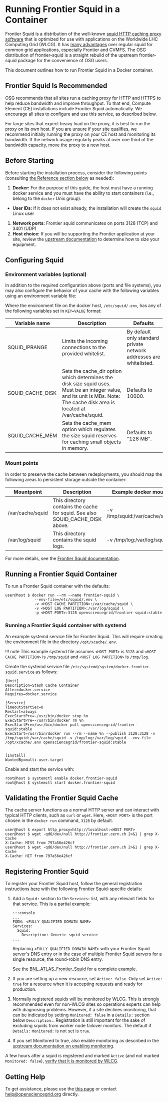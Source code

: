 Running Frontier Squid in a Container
=====================================

Frontier Squid is a distribution of the well-known [squid HTTP caching
proxy software](http://squid-cache.org) that is optimized for use with
applications on the Worldwide LHC Computing Grid (WLCG). It has
[many advantages](https://twiki.cern.ch/twiki/bin/view/Frontier/InstallSquid#Why_use_frontier_squid_instead_o)
over regular squid for common grid applications, especially Frontier
and CVMFS. The OSG distribution of frontier-squid is a straight rebuild of the
upstream frontier-squid package for the convenience of OSG users.

This document outlines how to run Frontier Squid in a Docker container.

## Frontier Squid Is Recommended

OSG recommends that all sites run a caching proxy for HTTP and HTTPS
to help reduce bandwidth and improve throughput. To that end, Compute
Element (CE) installations include Frontier Squid automatically. We
encourage all sites to configure and use this service, as described
below.

For large sites that expect heavy load on the proxy, it is best to run the proxy on its own host.
If you are unsure if your site qualifies, we recommend initially running the proxy on your CE host and monitoring its
bandwidth.
If the network usage regularly peaks at over one third of the bandwidth capacity, move the proxy to a new host.


Before Starting
---------------

Before starting the installation process, consider the following points (consulting [the Reference section below](#reference) as needed):

1. **Docker:** For the purpose of this guide, the host must have a running docker service
   and you must have the ability to start containers (i.e., belong to the `docker` Unix group).
-   **User IDs:** If it does not exist already, the installation will create the `squid` Linux user
1.   **Network ports:** Frontier squid communicates on ports 3128 (TCP) and 3401 (UDP)
1.   **Host choice:** If you will be supporting the Frontier application at your site, review the
[upstream documentation](https://twiki.cern.ch/twiki/bin/view/Frontier/InstallSquid#Hardware) to determine how to size your equipment.


Configuring Squid
-----------------

### Environment variables (optional) ###

In addition to the required configuration above (ports and file systems),
you may also configure the behavior of your cache with the following variables using an environment variable file:

Where the environment file on the docker host, `/etc/squid/.env`, has any of the following variables set in `KEY=VALUE`
format:

Variable name       | Description                                                             | Defaults                                     |
---------------------|-------------------------------------------------------------------------|----------------------------------------------|
SQUID_IPRANGE       | Limits the incoming connections to the provided whitelist.     |By default only standard private network addresses are whitelisted. |
SQUID_CACHE_DISK    | Sets the cache_dir option which determines the disk size squid uses. Must be an integer value, and its unit is MBs. Note: The cache disk area is located at /var/cache/squid. | Defaults to 10000. |
SQUID_CACHE_MEM     | Sets the cache_mem option which regulates the size squid reserves for caching small objects in memory. | Defaults to "128 MB". |

### Mount points ###

In order to preserve the cache between redeployments, you should map the following areas to persistent storage outside the container:

Mountpoint       | Description                                                          | Example docker mount               |
-----------------|----------------------------------------------------------------------|------------------------------------|
/var/cache/squid | This directory contains the cache for squid. See also SQUID_CACHE_DISK above. | -v /tmp/squid:/var/cache/squid |
/var/log/squid   | This directory contains the squid logs.                              | -v /tmp/log:/var/log/squid         |

For more details, see the [Frontier Squid documentation](https://twiki.cern.ch/twiki/bin/view/Frontier/InstallSquid#Configuration).


Running a Frontier Squid Container
----------------------------------

To run a Frontier Squid container with the defaults:

```console
user@host $ docker run --rm --name frontier-squid \
             --env-file=/etc/squid/.env \
             -v <HOST CACHE PARTITION>:/var/cache/squid \
             -v <HOST LOG PARTITION>:/var/log/squid \
             -p <HOST PORT>:3128 opensciencegrid/frontier-squid:stable
```

### Running a Frontier Squid container with systemd

An example systemd service file for Frontier Squid.
This will require creating the environment file in the directory `/opt/xcache/.env`. 

!!! note
    This example systemd file assumes `<HOST PORT>` is `3128` and `<HOST CACHE PARTITION>` is `/tmp/squid` and
    `<HOST LOG PARTITION>` is `/tmp/log`.

Create the systemd service file `/etc/systemd/system/docker.frontier-squid.service` as follows:

```file
[Unit]
Description=Stash Cache Container
After=docker.service
Requires=docker.service

[Service]
TimeoutStartSec=0
Restart=always
ExecStartPre=-/usr/bin/docker stop %n
ExecStartPre=-/usr/bin/docker rm %n
ExecStartPre=/usr/bin/docker pull opensciencegrid/frontier-squid:stable
ExecStart=/usr/bin/docker run --rm --name %n --publish 3128:3128 -v /tmp/squid:/var/cache/squid -v /tmp/log:/var/log/squid --env-file /opt/xcache/.env opensciencegrid/frontier-squid:stable


[Install]
WantedBy=multi-user.target
```

Enable and start the service with:

```console
root@host $ systemctl enable docker.frontier-squid
root@host $ systemctl start docker.frontier-squid
```

Validating the Frontier Squid Cache
-----------------------------------

The cache server functions as a normal HTTP server and can interact with typical HTTP clients, such as `curl` or `wget`.
Here, `<HOST PORT>` is the port chosen in the `docker run` command, `3128` by default.

```console
user@host $ export http_proxy=http://localhost:<HOST PORT>
user@host $ wget -qdO/dev/null http://frontier.cern.ch 2>&1 | grep X-Cache
X-Cache: MISS from 797a56e426cf
user@host $ wget -qdO/dev/null http://frontier.cern.ch 2>&1 | grep X-Cache
X-Cache: HIT from 797a56e426cf
```

## Registering Frontier Squid

To register your Frontier Squid host, follow the general registration instructions
[here](/common/registration#new-resources) with the following Frontier Squid-specific details:

1.  Add a `Squid:` section to the `Services:` list, with any relevant fields for that service.
    This is a partial example:

        :::console
        ...
        FQDN: <FULLY QUALIFIED DOMAIN NAME>
        Services:
          Squid:
            Description: Generic squid service
        ...

    Replacing `<FULLY QUALIFIED DOMAIN NAME>` with your Frontier Squid server's DNS entry or in the case of multiple
    Frontier Squid servers for a single resource, the round-robin DNS entry.

    See the [BNL_ATLAS_Frontier_Squid](https://github.com/opensciencegrid/topology/blob/80e482279b10c7b13fc7688c71833c14ebdc1b50/topology/Brookhaven%20National%20Laboratory/Brookhaven%20ATLAS%20Tier1/BNL-ATLAS.yaml#L298-L318) 
    for a complete example.

2.  If you are setting up a new resource, set `Active: false`.
    Only set `Active: true` for a resource when it is accepting requests and ready for production.

3.  Normally registered squids will be monitored by WLCG.  This is
strongly recommended even for non-WLCG sites so operations experts can
help with diagnosing problems.  However, if a site declines
monitoring, that can be indicated by setting `Monitored: false` in a
`Details:` section below `Description:`.  Registration is still
important for the sake of excluding squids from worker node failover
monitors.  The default if `Details:` `Monitored:` is not set is
`true`.

4. If you set Monitored to true, also enable monitoring as described in 
the [upstream documentation on enabling monitoring](https://twiki.cern.ch/twiki/bin/view/Frontier/InstallSquid#Enabling_monitoring).


A few hours after a squid is registered and marked `Active` (and not
marked `Monitored: false`), 
[verify that it is monitored by WLCG](https://twiki.cern.ch/twiki/bin/view/LCG/WLCGSquidRegistration#Verify_monitor).


Getting Help
------------

To get assistance, please use the [this page](/common/help) or contact <help@opensciencegrid.org> directly.
